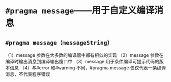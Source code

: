 # `#pragma message`——用于自定义编译消息

## `#pragma message（messageString）`

（1）message 参数在大多数的编译器中都有相似的实现
（2）message 参数在编译时输出消息到编译输出窗口中
（3）message 用于条件编译可提示代码的版本信息
（4）与#error 和#warning 不同，#pragma message 仅仅代表一条编译消息，不代表程序错误


